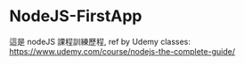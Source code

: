 # NodeJS-FirstApp
這是 nodeJS 課程訓練歷程, ref by Udemy classes: https://www.udemy.com/course/nodejs-the-complete-guide/
